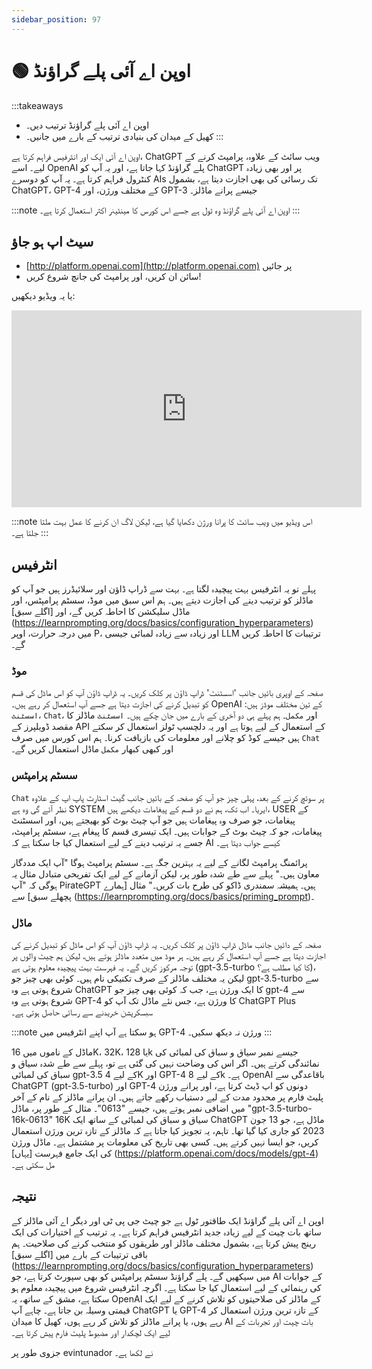 ```yaml
---
sidebar_position: 97
---
```


# 🟢 اوپن اے آئی پلے گراؤنڈ


:::takeaways
- اوپن اے آئی پلے گراؤنڈ ترتیب دیں۔
- کھیل کے میدان کی بنیادی ترتیب کے بارے میں جانیں۔
:::



اوپن اے آئی ایک اور انٹرفیس فراہم کرتا ہے، ChatGPT ویب سائٹ کے علاوہ، پرامپٹ کرنے کے لیے۔ اسے OpenAI پلے گراؤنڈ کہا جاتا ہے، اور یہ آپ کو ChatGPT پر اور بھی زیادہ کنٹرول فراہم کرتا ہے۔ یہ آپ کو دوسرے AIs تک رسائی کی بھی اجازت دیتا ہے، بشمول ChatGPT، GPT-4 کے مختلف ورژن، اور GPT-3 جیسے پرانے ماڈلز۔

:::note
اوپن اے آئی پلے گراؤنڈ وہ ٹول ہے جسے اس کورس کا مینٹینر اکثر استعمال کرتا ہے۔
:::

## سیٹ اپ ہو جاؤ

- [http://platform.openai.com](http://platform.openai.com) پر جائیں
- سائن ان کریں، اور پرامپٹ کی جانچ شروع کریں!

یا یہ ویڈیو دیکھیں:

<iframe width="560" height="315" src="https://www.youtube.com/embed/6OD14rpokRw" title="YouTube video player" frameBorder="0" allow="accelerometer; autoplay; clipboard-write; encrypted-media; gyroscope; picture-in-picture; web-share" allowFullScreen></iframe>

:::note
اس ویڈیو میں ویب سائٹ کا پرانا ورژن دکھایا گیا ہے، لیکن لاگ ان کرنے کا عمل بہت ملتا جلتا ہے۔
:::

## انٹرفیس

پہلے تو یہ انٹرفیس بہت پیچیدہ لگتا ہے۔ بہت سے ڈراپ ڈاؤن اور سلائیڈرز ہیں جو آپ کو ماڈلز کو ترتیب دینے کی اجازت دیتے ہیں۔ ہم اس سبق میں موڈ، سسٹم پرامپٹس، اور ماڈل سلیکشن کا احاطہ کریں گے، اور [اگلے سبق] (https://learnprompting.org/docs/basics/configuration_hyperparameters) میں درجہ حرارت، اوپر P، اور زیادہ سے زیادہ لمبائی جیسی LLM ترتیبات کا احاطہ کریں گے۔

### موڈ

<div className="flex flex-col sm:flex-row justify-between">
  <div>
    صفحہ کے اوپری بائیں جانب 'اسسٹنٹ' ڈراپ ڈاؤن پر کلک کریں۔ یہ ڈراپ ڈاؤن آپ کو اس ماڈل کی قسم کو تبدیل کرنے کی اجازت دیتا ہے جسے آپ استعمال کر رہے ہیں۔ OpenAI کے تین مختلف موڈز ہیں: <code>اسسٹنٹ</code>، <code>Chat</code>، اور <code>مکمل</code>۔ ہم پہلے ہی دو آخری کے بارے میں جان چکے ہیں۔ <code>اسسٹنٹ</code> ماڈلز کا مقصد ڈویلپرز کے API کے استعمال کے لیے ہوتا ہے اور یہ دلچسپ ٹولز استعمال کر سکتے ہیں جیسے کوڈ کو چلانے اور معلومات کی بازیافت کرنا۔ ہم اس کورس میں صرف <code>Chat</code> اور کبھی کبھار <code>مکمل</code> ماڈل استعمال کریں گے۔
  </div>

</div>

### سسٹم پرامپٹس

<code>Chat</code> پر سوئچ کرنے کے بعد، پہلی چیز جو آپ کو صفحہ کے بائیں جانب گیٹ اسٹارٹ پاپ اپ کے علاوہ نظر آئے گی وہ ہے SYSTEM ایریا۔ اب تک، ہم نے دو قسم کے پیغامات دیکھے ہیں، USER کے پیغامات، جو صرف وہ پیغامات ہیں جو آپ چیٹ بوٹ کو بھیجتے ہیں، اور اسسٹنٹ پیغامات، جو کہ چیٹ بوٹ کے جوابات ہیں۔ ایک تیسری قسم کا پیغام ہے، سسٹم پرامپٹ، جسے یہ ترتیب دینے کے لیے استعمال کیا جا سکتا ہے کہ AI کیسے جواب دیتا ہے۔

پرائمنگ پرامپٹ لگانے کے لیے یہ بہترین جگہ ہے۔ سسٹم پرامپٹ ہوگا "آپ ایک مددگار معاون ہیں۔" پہلے سے طے شدہ طور پر، لیکن آزمانے کے لیے ایک تفریحی متبادل مثال یہ ہوگی کہ "آپ PirateGPT ہیں۔ ہمیشہ سمندری ڈاکو کی طرح بات کریں۔" مثال [ہمارے پچھلے سبق] سے (https://learnprompting.org/docs/basics/priming_prompt)۔



### ماڈل



<div className="flex flex-col sm:flex-row justify-between">
  <div>
  صفحہ کے دائیں جانب ماڈل ڈراپ ڈاؤن پر کلک کریں۔ یہ ڈراپ ڈاؤن آپ کو اس ماڈل کو تبدیل کرنے کی اجازت دیتا ہے جسے آپ استعمال کر رہے ہیں۔ ہر موڈ میں متعدد ماڈلز ہوتے ہیں، لیکن ہم چیٹ والوں پر توجہ مرکوز کریں گے۔ یہ فہرست بہت پیچیدہ معلوم ہوتی ہے (gpt-3.5-turbo کا کیا مطلب ہے؟)، لیکن یہ مختلف ماڈلز کے صرف تکنیکی نام ہیں۔ کوئی بھی چیز جو gpt-3.5-turbo سے شروع ہوتی ہے وہ ChatGPT کا ایک ورژن ہے، جب کہ کوئی بھی چیز جو gpt-4 سے شروع ہوتی ہے وہ GPT-4 کا ورژن ہے، جس نئے ماڈل تک آپ کو ChatGPT Plus سبسکرپشن خریدنے سے رسائی حاصل ہوتی ہے۔

  </div>
</div>

:::note
ہو سکتا ہے آپ اپنے انٹرفیس میں GPT-4 ورژن نہ دیکھ سکیں۔
:::

ماڈل کے ناموں میں 16K، 32K، یا 128k جیسے نمبر سیاق و سباق کی لمبائی کی نمائندگی کرتے ہیں۔ اگر اس کی وضاحت نہیں کی گئی ہے تو، پہلے سے طے شدہ سیاق و سباق کی لمبائی gpt-3.5 کے لیے 4K اور GPT-4 کے لیے 8k ہے۔ OpenAI باقاعدگی سے ChatGPT (gpt-3.5-turbo) اور GPT-4 دونوں کو اپ ڈیٹ کرتا ہے، اور پرانے ورژن پلیٹ فارم پر محدود مدت کے لیے دستیاب رکھے جاتے ہیں۔ ان پرانے ماڈلز کے نام کے آخر میں اضافی نمبر ہوتے ہیں، جیسے "0613"۔ مثال کے طور پر، ماڈل "gpt-3.5-turbo-16k-0613" 16K سیاق و سباق کی لمبائی کے ساتھ ایک ChatGPT ماڈل ہے، جو 13 جون 2023 کو جاری کیا گیا تھا۔ تاہم، یہ تجویز کیا جاتا ہے کہ ماڈلز کے تازہ ترین ورژن استعمال کریں، جو ایسا نہیں کرتے ہیں۔ کسی بھی تاریخ کی معلومات پر مشتمل ہے۔ ماڈل ورژن کی ایک جامع فہرست [یہاں] (https://platform.openai.com/docs/models/gpt-4) مل سکتی ہے۔

## نتیجہ

اوپن اے آئی پلے گراؤنڈ ایک طاقتور ٹول ہے جو چیٹ جی پی ٹی اور دیگر اے آئی ماڈلز کے ساتھ بات چیت کے لیے زیادہ جدید انٹرفیس فراہم کرتا ہے۔ یہ ترتیب کے اختیارات کی ایک رینج پیش کرتا ہے، بشمول مختلف ماڈلز اور طریقوں کو منتخب کرنے کی صلاحیت۔ ہم باقی ترتیبات کے بارے میں [اگلے سبق] (https://learnprompting.org/docs/basics/configuration_hyperparameters) میں سیکھیں گے۔ پلے گراؤنڈ سسٹم پرامپٹس کو بھی سپورٹ کرتا ہے، جو AI کے جوابات کی رہنمائی کے لیے استعمال کیا جا سکتا ہے۔ اگرچہ انٹرفیس شروع میں پیچیدہ معلوم ہو سکتا ہے، مشق کے ساتھ، یہ OpenAI کے ماڈلز کی صلاحیتوں کو تلاش کرنے کے لیے ایک قیمتی وسیلہ بن جاتا ہے۔ چاہے آپ ChatGPT یا GPT-4 کے تازہ ترین ورژن استعمال کر رہے ہوں، یا پرانے ماڈلز کو تلاش کر رہے ہوں، کھیل کا میدان AI بات چیت اور تجربات کے لیے ایک لچکدار اور مضبوط پلیٹ فارم پیش کرتا ہے۔

جزوی طور پر evintunador نے لکھا ہے۔